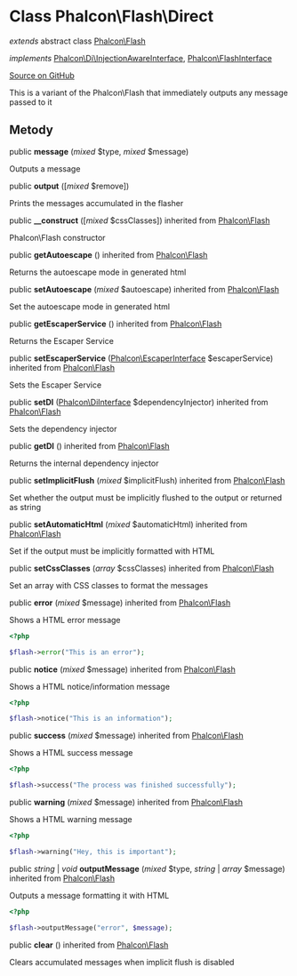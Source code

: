 # Class **Phalcon\\Flash\\Direct**

*extends* abstract class [Phalcon\Flash](/[[language]]/[[version]]/api/Phalcon_Flash)

*implements* [Phalcon\Di\InjectionAwareInterface](/[[language]]/[[version]]/api/Phalcon_Di_InjectionAwareInterface), [Phalcon\FlashInterface](/[[language]]/[[version]]/api/Phalcon_FlashInterface)

<a href="https://github.com/phalcon/cphalcon/blob/master/phalcon/flash/direct.zep" class="btn btn-default btn-sm">Source on GitHub</a>

This is a variant of the Phalcon\\Flash that immediately outputs any message passed to it

## Metody

public **message** (*mixed* $type, *mixed* $message)

Outputs a message

public **output** ([*mixed* $remove])

Prints the messages accumulated in the flasher

public **__construct** ([*mixed* $cssClasses]) inherited from [Phalcon\Flash](/[[language]]/[[version]]/api/Phalcon_Flash)

Phalcon\\Flash constructor

public **getAutoescape** () inherited from [Phalcon\Flash](/[[language]]/[[version]]/api/Phalcon_Flash)

Returns the autoescape mode in generated html

public **setAutoescape** (*mixed* $autoescape) inherited from [Phalcon\Flash](/[[language]]/[[version]]/api/Phalcon_Flash)

Set the autoescape mode in generated html

public **getEscaperService** () inherited from [Phalcon\Flash](/[[language]]/[[version]]/api/Phalcon_Flash)

Returns the Escaper Service

public **setEscaperService** ([Phalcon\EscaperInterface](/[[language]]/[[version]]/api/Phalcon_EscaperInterface) $escaperService) inherited from [Phalcon\Flash](/[[language]]/[[version]]/api/Phalcon_Flash)

Sets the Escaper Service

public **setDI** ([Phalcon\DiInterface](/[[language]]/[[version]]/api/Phalcon_DiInterface) $dependencyInjector) inherited from [Phalcon\Flash](/[[language]]/[[version]]/api/Phalcon_Flash)

Sets the dependency injector

public **getDI** () inherited from [Phalcon\Flash](/[[language]]/[[version]]/api/Phalcon_Flash)

Returns the internal dependency injector

public **setImplicitFlush** (*mixed* $implicitFlush) inherited from [Phalcon\Flash](/[[language]]/[[version]]/api/Phalcon_Flash)

Set whether the output must be implicitly flushed to the output or returned as string

public **setAutomaticHtml** (*mixed* $automaticHtml) inherited from [Phalcon\Flash](/[[language]]/[[version]]/api/Phalcon_Flash)

Set if the output must be implicitly formatted with HTML

public **setCssClasses** (*array* $cssClasses) inherited from [Phalcon\Flash](/[[language]]/[[version]]/api/Phalcon_Flash)

Set an array with CSS classes to format the messages

public **error** (*mixed* $message) inherited from [Phalcon\Flash](/[[language]]/[[version]]/api/Phalcon_Flash)

Shows a HTML error message

```php
<?php

$flash->error("This is an error");

```

public **notice** (*mixed* $message) inherited from [Phalcon\Flash](/[[language]]/[[version]]/api/Phalcon_Flash)

Shows a HTML notice/information message

```php
<?php

$flash->notice("This is an information");

```

public **success** (*mixed* $message) inherited from [Phalcon\Flash](/[[language]]/[[version]]/api/Phalcon_Flash)

Shows a HTML success message

```php
<?php

$flash->success("The process was finished successfully");

```

public **warning** (*mixed* $message) inherited from [Phalcon\Flash](/[[language]]/[[version]]/api/Phalcon_Flash)

Shows a HTML warning message

```php
<?php

$flash->warning("Hey, this is important");

```

public *string* | *void* **outputMessage** (*mixed* $type, *string* | *array* $message) inherited from [Phalcon\Flash](/[[language]]/[[version]]/api/Phalcon_Flash)

Outputs a message formatting it with HTML

```php
<?php

$flash->outputMessage("error", $message);

```

public **clear** () inherited from [Phalcon\Flash](/[[language]]/[[version]]/api/Phalcon_Flash)

Clears accumulated messages when implicit flush is disabled
